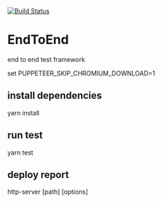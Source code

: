 [![Build Status](https://travis-ci.org/[YOUR_GITHUB_USERNAME]/[YOUR_PROJECT_NAME].png)](https://travis-ci.org/[YOUR_GITHUB_USERNAME]/[YOUR_PROJECT_NAME])
# EndToEnd
end to end test framework

set PUPPETEER_SKIP_CHROMIUM_DOWNLOAD=1
## install dependencies
yarn install
## run test 
yarn test
## deploy report
http-server [path] [options]
